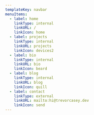 ```yaml
---
templateKey: navbar
menuItems:
  - label: home
    linkType: internal
    linkURL: /
    linkIcon: home
  - label: projects
    linkType: internal
    linkURL: projects
    linkIcon: devices2
  - label: bio
    linkType: internal
    linkURL: bio
    linkIcon: beard
  - label: blog
    linkType: internal
    linkURL: blog
    linkIcon: quill
  - label: contact
    linkType: external
    linkURL: mailto:hi@trevorcasey.dev
    linkIcon: send
---
```

